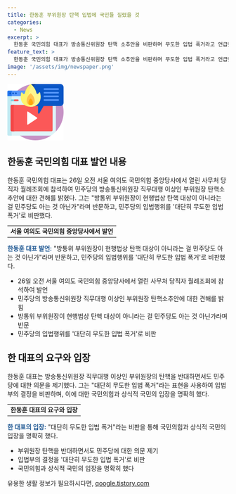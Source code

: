 ```yaml
---
title: 한동훈 부위원장 탄핵 입법에 국민들 질렸을 것
categories:
  - News
excerpt: >
  한동훈 국민의힘 대표가 방송통신위원장 탄핵 소추안을 비판하며 무도한 입법 폭거라고 언급했다. 또한, 민주당의 특검법 부결과 관련해 국민의힘이 민심과 함께 이 나라를 발전의 길로 이끌 수 있을 것이라며 국민의 의견을 존중하자고 당부했다. 이에 대해 더팩트는 24시간 제보를 기다린다고 안내했다. 클릭해서 자세한 내용을 확인해보자. (150자)
feature_text: >
  한동훈 국민의힘 대표가 방송통신위원장 탄핵 소추안을 비판하며 무도한 입법 폭거라고 언급했다. 또한, 민주당의 특검법 부결과 관련해 국민의힘이 민심과 함께 이 나라를 발전의 길로 이끌 수 있을 것이라며 국민의 의견을 존중하자고 당부했다. 이에 대해 더팩트는 24시간 제보를 기다린다고 안내했다. 클릭해서 자세한 내용을 확인해보자. (150자)
image: '/assets/img/newspaper.png'
---
```


<p><img src="/assets/img/news.png" alt="rentncar 속보" /></p>

<h2 data-ke-size="size26">한동훈 국민의힘 대표 발언 내용</h2>

<p data-ke-size="size16">한동훈 국민의힘 대표는 26일 오전 서울 여의도 국민의힘 중앙당사에서 열린 사무처 당직자 월례조회에 참석하여 민주당의 방송통신위원장 직무대행 이상인 부위원장 탄핵소추안에 대한 견해를 밝혔다. 그는 "방통위 부위원장이 현행법상 탄핵 대상이 아니라는 걸 민주당도 아는 것 아닌가"라며 반문하고, 민주당의 입법행위를 '대단히 무도한 입법 폭거'로 비판했다.</p>

<table style="width: 100%;">
<tbody>
<tr>
<td style="text-align: center; height: 17px;"><b>서울 여의도 국민의힘 중앙당사에서 발언</b></td>
</tr>
</tbody>
</table>

<p data-ke-size="size16"><b><span style="color: #1a5490;">한동훈 대표 발언:</span></b> "방통위 부위원장이 현행법상 탄핵 대상이 아니라는 걸 민주당도 아는 것 아닌가"라며 반문하고, 민주당의 입법행위를 '대단히 무도한 입법 폭거'로 비판했다.</p>

<ul>
<li>26일 오전 서울 여의도 국민의힘 중앙당사에서 열린 사무처 당직자 월례조회에 참석하여 발언</li>
<li>민주당의 방송통신위원장 직무대행 이상인 부위원장 탄핵소추안에 대한 견해를 밝힘</li>
<li>방통위 부위원장이 현행법상 탄핵 대상이 아니라는 걸 민주당도 아는 것 아닌가라며 반문</li>
<li>민주당의 입법행위를 '대단히 무도한 입법 폭거'로 비판</li>
</ul>

<h2 data-ke-size="size26">한 대표의 요구와 입장</h2>

<p data-ke-size="size16">한동훈 대표는 방송통신위원장 직무대행 이상인 부위원장의 탄핵을 반대하면서도 민주당에 대한 의문을 제기했다. 그는 "대단히 무도한 입법 폭거"라는 표현을 사용하여 입법부의 결정을 비판하며, 이에 대한 국민의힘과 상식적 국민의 입장을 명확히 했다.</p>

<table>
<tbody>
<tr>
<td style="text-align: center; height: 17px;"><b>한동훈 대표의 요구와 입장</b></td>
</tr>
</tbody>
</table>

<p data-ke-size="size16"><b><span style="color: #1a5490;">한 대표의 입장:</span></b> "대단히 무도한 입법 폭거"라는 비판을 통해 국민의힘과 상식적 국민의 입장을 명확히 했다.</p>

<ul>
<li>부위원장 탄핵을 반대하면서도 민주당에 대한 의문 제기</li>
<li>입법부의 결정을 '대단히 무도한 입법 폭거'로 비판</li>
<li>국민의힘과 상식적 국민의 입장을 명확히 했다</li>
</ul>
유용한 생활 정보가 필요하시다면, <a href="https://qoogle.tistory.com" rel="dofollow">qoogle.tistory.com</a>


